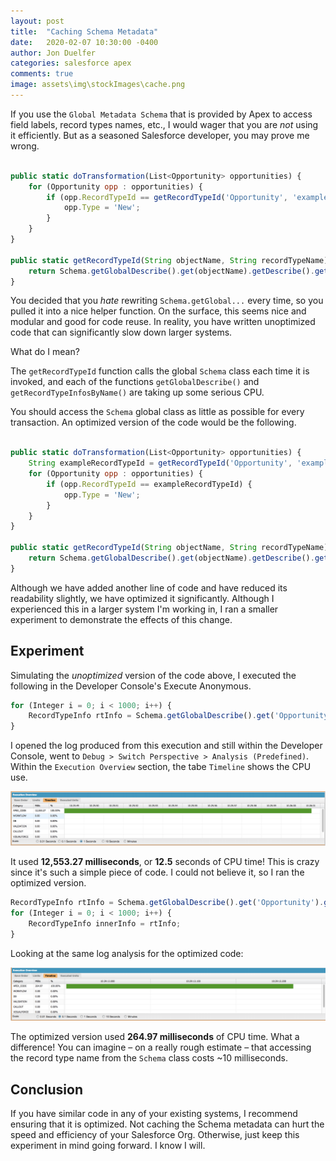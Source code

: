```yaml
---
layout: post
title:  "Caching Schema Metadata"
date:   2020-02-07 10:30:00 -0400
author: Jon Duelfer
categories: salesforce apex
comments: true
image: assets\img\stockImages\cache.png
---
```


If you use the `Global Metadata Schema` that is provided by Apex to access field labels, record types names, etc., I would wager that you are *not* using it efficiently. But as a seasoned Salesforce developer, you may prove me wrong.

```javascript

public static doTransformation(List<Opportunity> opportunities) {
    for (Opportunity opp : opportunities) {
        if (opp.RecordTypeId == getRecordTypeId('Opportunity', 'example')) {
            opp.Type = 'New';
        }
    }
}

public static getRecordTypeId(String objectName, String recordTypeName) {
    return Schema.getGlobalDescribe().get(objectName).getDescribe().getRecordTypeInfosByName().get(recordTypeName).Id;
}
```

You decided that you _hate_ rewriting `Schema.getGlobal...` every time, so you pulled it into a nice helper function. On the surface, this seems nice and modular and good for code reuse. In reality, you have written unoptimized code that can significantly slow down larger systems.

What do I mean?

The `getRecordTypeId` function calls the global `Schema` class each time it is invoked, and each of the functions `getGlobalDescribe()` and `getRecordTypeInfosByName()` are taking up some serious CPU.

You should access the `Schema` global class as little as possible for every transaction. An optimized version of the code would be the following.

```javascript

public static doTransformation(List<Opportunity> opportunities) {
    String exampleRecordTypeId = getRecordTypeId('Opportunity', 'example');
    for (Opportunity opp : opportunities) {
        if (opp.RecordTypeId == exampleRecordTypeId) {
            opp.Type = 'New';
        }
    }
}

public static getRecordTypeId(String objectName, String recordTypeName) {
    return Schema.getGlobalDescribe().get(objectName).getDescribe().getRecordTypeInfosByName().get(recordTypeName).Id;
}
```

Although we have added another line of code and have reduced its readability slightly, we have optimized it significantly. Although I experienced this in a larger system I'm working in, I ran a smaller experiment to demonstrate the effects of this change.

## Experiment
Simulating the _unoptimized_ version of the code above, I executed the following in the Developer Console's Execute Anonymous.

```javascript
for (Integer i = 0; i < 1000; i++) {
    RecordTypeInfo rtInfo = Schema.getGlobalDescribe().get('Opportunity').getDescribe().getRecordTypeInfosByName().get('example record type');
}
```

I opened the log produced from this execution and still within the Developer Console, went to `Debug > Switch Perspective > Analysis (Predefined)`. Within the `Execution Overview` section, the tabe `Timeline` shows the CPU use.

![UnoptimizedSchema](/assets/img/posts/caching-schema-metadata/unoptimized-schema.png)

It used **12,553.27 milliseconds**, or **12.5** seconds of CPU time! This is crazy since it's such a simple piece of code. I could not believe it, so I ran the optimized version.

```javascript
RecordTypeInfo rtInfo = Schema.getGlobalDescribe().get('Opportunity').getDescribe().getRecordTypeInfosByName().get('exanoke record type');
for (Integer i = 0; i < 1000; i++) {
    RecordTypeInfo innerInfo = rtInfo;
}
```

Looking at the same log analysis for the optimized code:

![OptimizedSchema](/assets/img/posts/caching-schema-metadata/optimized-schema.png)

The optimized version used **264.97 milliseconds** of CPU time. What a difference! You can imagine – on a really rough estimate – that accessing the record type name from the `Schema` class costs ~10 milliseconds.

## Conclusion
If you have similar code in any of your existing systems, I recommend ensuring that it is optimized. Not caching the Schema metadata can hurt the speed and efficiency of your Salesforce Org. Otherwise, just keep this experiment in mind going forward. I know I will.